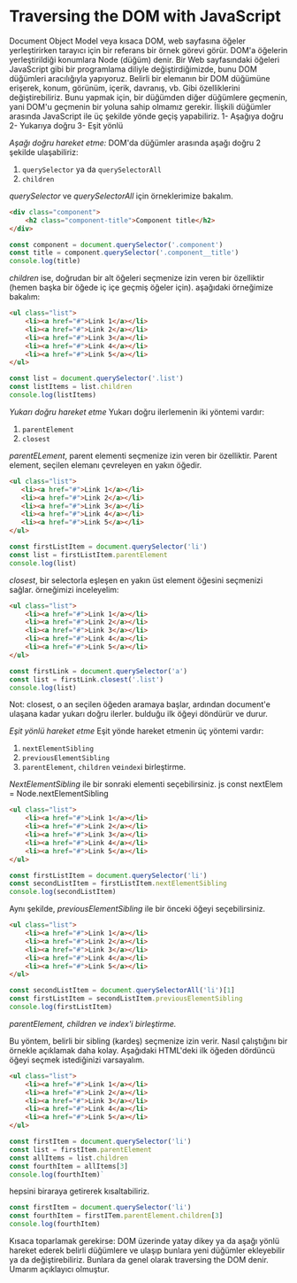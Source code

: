 
# Traversing the DOM with JavaScript

Document Object Model veya kısaca DOM, web sayfasına öğeler yerleştirirken tarayıcı için bir referans bir örnek görevi görür. DOM'a öğelerin yerleştirildiği konumlara Node (düğüm) denir. Bir Web sayfasındaki öğeleri JavaScript gibi bir programlama diliyle değiştirdiğimizde, bunu DOM düğümleri aracılığıyla yapıyoruz. Belirli bir elemanın bir DOM düğümüne erişerek, konum, görünüm, içerik, davranış, vb. Gibi özelliklerini değiştirebiliriz. Bunu yapmak için, bir düğümden diğer düğümlere geçmenin, yani DOM'u geçmenin bir yoluna sahip olmamız gerekir. İlişkili düğümler arasında JavaScript ile üç şekilde yönde geçiş yapabiliriz.
1- Aşağıya doğru
2- Yukarıya doğru
3- Eşit yönlü

*Aşağı doğru hareket etme:*
DOM'da düğümler arasında aşağı doğru 2 şekilde ulaşabiliriz:
1.  `querySelector`  ya da  `querySelectorAll`
2.  `children`

*querySelector* ve *querySelectorAll* için örneklerimize bakalım.
```html
<div class="component">  
	<h2 class="component-title">Component title</h2>  
</div>
```
```javascript
const component = document.querySelector('.component')  
const title = component.querySelector('.component__title') 
console.log(title)
```

*children* ise, doğrudan bir alt öğeleri seçmenize izin veren bir özelliktir (hemen başka bir öğede iç içe geçmiş öğeler için). aşağıdaki örneğimize bakalım:
```html
<ul class="list">  
	<li><a href="#">Link 1</a></li>  
	<li><a href="#">Link 2</a></li>  
	<li><a href="#">Link 3</a></li>  
	<li><a href="#">Link 4</a></li>  
	<li><a href="#">Link 5</a></li>  
</ul>
```

```javascript
const list = document.querySelector('.list')  
const listItems = list.children 
console.log(listItems)
```

*Yukarı doğru hareket etme*
Yukarı doğru ilerlemenin iki yöntemi vardır:
1.  `parentElement`
2.  `closest`

  *parentELement*, parent elementi seçmenize izin veren bir özelliktir. Parent element, seçilen elemanı çevreleyen en yakın öğedir.
 ```html
<ul class="list">  
	<li><a href="#">Link 1</a></li>  
	<li><a href="#">Link 2</a></li>  
	<li><a href="#">Link 3</a></li>  
	<li><a href="#">Link 4</a></li>  
	<li><a href="#">Link 5</a></li>  
</ul>
```
```javascript
const firstListItem = document.querySelector('li')  
const list = firstListItem.parentElement 
console.log(list)
```

*closest*, bir selectorla eşleşen en yakın üst element öğesini seçmenizi sağlar. örneğimizi inceleyelim:
```html
<ul class="list">  
	<li><a href="#">Link 1</a></li>  
	<li><a href="#">Link 2</a></li>  
	<li><a href="#">Link 3</a></li>  
	<li><a href="#">Link 4</a></li>  
	<li><a href="#">Link 5</a></li>  
</ul>
```

```javascript
const firstLink = document.querySelector('a')  
const list = firstLink.closest('.list') 
console.log(list)
```

Not: closest, o an seçilen öğeden aramaya başlar, ardından document'e ulaşana kadar yukarı doğru ilerler. bulduğu ilk öğeyi döndürür ve durur.

*Eşit yönlü hareket etme*
Eşit yönde hareket etmenin üç yöntemi vardır: 
1.  `nextElementSibling`
2.  `previousElementSibling`
3.  `parentElement`,  `children` ve`index`i birleştirme.

*NextElementSibling* ile bir sonraki elementi seçebilirsiniz.
js
const nextElem = Node.nextElementSibling
```html
<ul class="list">  
	<li><a href="#">Link 1</a></li>  
	<li><a href="#">Link 2</a></li>  
	<li><a href="#">Link 3</a></li>  
	<li><a href="#">Link 4</a></li>  
	<li><a href="#">Link 5</a></li>  
</ul>
```
```javascript
const firstListItem = document.querySelector('li')  
const secondListItem = firstListItem.nextElementSibling 
console.log(secondListItem)
```

Aynı şekilde, *previousElementSibling* ile bir önceki öğeyi seçebilirsiniz.
```html
<ul class="list">  
	<li><a href="#">Link 1</a></li>  
	<li><a href="#">Link 2</a></li>  
	<li><a href="#">Link 3</a></li>  
	<li><a href="#">Link 4</a></li>  
	<li><a href="#">Link 5</a></li>  
</ul>
```

```javascript
const secondListItem = document.querySelectorAll('li')[1]  
const firstListItem = secondListItem.previousElementSibling 
console.log(firstListItem)
```

*parentElement,  children ve index'i birleştirme.*

Bu yöntem, belirli bir sibling (kardeş) seçmenize izin verir. Nasıl çalıştığını bir örnekle açıklamak daha kolay. Aşağıdaki HTML'deki ilk öğeden dördüncü öğeyi seçmek istediğinizi varsayalım.
```html
<ul class="list">  
	<li><a href="#">Link 1</a></li>  
	<li><a href="#">Link 2</a></li>  
	<li><a href="#">Link 3</a></li>  
	<li><a href="#">Link 4</a></li>  
	<li><a href="#">Link 5</a></li>  
</ul>
```
```javascript
const firstItem = document.querySelector('li')  
const list = firstItem.parentElement 
const allItems = list.children 
const fourthItem = allItems[3] 
console.log(fourthItem)`
```
hepsini biraraya getirerek kısaltabiliriz.

```javascript
const firstItem = document.querySelector('li')  
const fourthItem = firstITem.parentElement.children[3] 
console.log(fourthItem)
```
Kısaca toparlamak gerekirse: DOM üzerinde yatay dikey ya da aşağı yönlü hareket ederek belirli düğümlere ve ulaşıp bunlara yeni düğümler ekleyebilir ya da değiştirebiliriz. Bunlara da genel olarak traversing the DOM denir. Umarım açıklayıcı olmuştur.
